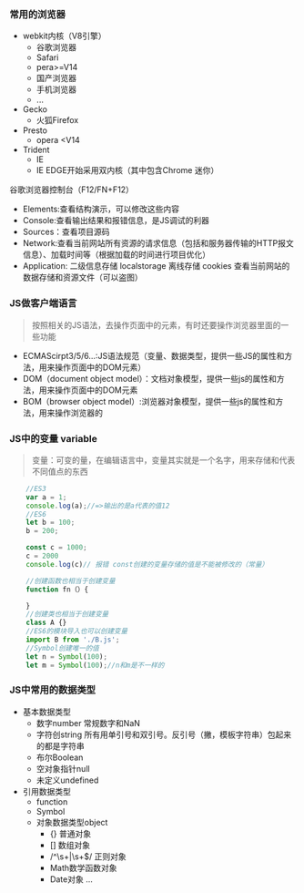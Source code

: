 ### 常用的浏览器
- webkit内核（V8引擎）
    + 谷歌浏览器
    + Safari
    + pera>=V14
    + 国产浏览器
    + 手机浏览器
    + ...
- Gecko
    + 火狐Firefox
- Presto
    + opera <V14
- Trident
    + IE
    + IE EDGE开始采用双内核（其中包含Chrome 迷你）

谷歌浏览器控制台（F12/FN+F12）
- Elements:查看结构演示，可以修改这些内容
- Console:查看输出结果和报错信息，是JS调试的利器
- Sources：查看项目源码
- Network:查看当前网站所有资源的请求信息（包括和服务器传输的HTTP报文信息）、加载时间等（根据加载的时间进行项目优化）
- Application: 二级信息存储 localstorage 离线存储 cookies  查看当前网站的数据存储和资源文件（可以盗图）

### JS做客户端语言
>按照相关的JS语法，去操作页面中的元素，有时还要操作浏览器里面的一些功能
- ECMAScirpt3/5/6...:JS语法规范（变量、数据类型，提供一些JS的属性和方法，用来操作页面中的DOM元素）
- DOM（document object model）：文档对象模型，提供一些js的属性和方法，用来操作页面中的DOM元素
- BOM（browser object model）:浏览器对象模型，提供一些js的属性和方法，用来操作浏览器的
### JS中的变量 variable
> 变量：可变的量，在编辑语言中，变量其实就是一个名字，用来存储和代表不同值点的东西
```javascript
    //ES3
    var a = 1;
    console.log(a);//=>输出的是a代表的值12
    //ES6
    let b = 100;
    b = 200;

    const c = 1000;
    c = 2000
    console.log(c)// 报错 const创建的变量存储的值是不能被修改的（常量）

    //创建函数也相当于创建变量
    function fn（）{

    }
    //创建类也相当于创建变量
    class A {}
    //ES6的模块导入也可以创建变量
    import B from './B.js';
    //Symbol创建唯一的值
    let n = Symbol(100);
    let m = Symbol(100);//n和m是不一样的  

```

### JS中常用的数据类型
- 基本数据类型
    + 数字number
        常规数字和NaN
    + 字符创string
        所有用单引号和双引号。反引号（撇，模板字符串）包起来的都是字符串
    + 布尔Boolean
    + 空对象指针null
    + 未定义undefined
- 引用数据类型
    + function
    + Symbol
    + 对象数据类型object
        + {} 普通对象
        + [] 数组对象
        + /^\\s+|\\s+$/ 正则对象
        + Math数学函数对象
        + Date对象
        ...
